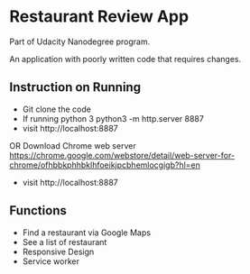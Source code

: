 # Restaurant Review App

Part of Udacity Nanodegree program.

An application with poorly written code that requires changes.
## Instruction on Running
- Git clone the code
- If running python 3 python3 -m http.server 8887
- visit http://localhost:8887

OR Download Chrome web server https://chrome.google.com/webstore/detail/web-server-for-chrome/ofhbbkphhbklhfoeikjpcbhemlocgigb?hl=en

- visit http://localhost:8887

## Functions
- Find a restaurant via Google Maps
- See a list of restaurant
- Responsive Design
- Service worker
